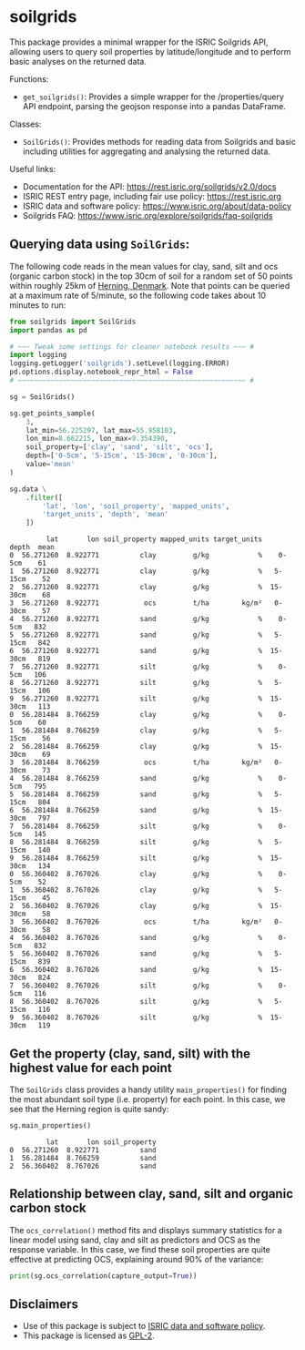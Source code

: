 # soilgrids

<!-- This file is generated by README.qmd; please do not edit by hand -->

This package provides a minimal wrapper for the ISRIC Soilgrids API,
allowing users to query soil properties by latitude/longitude and to
perform basic analyses on the returned data.

Functions:

- `get_soilgrids()`: Provides a simple wrapper for the /properties/query
  API endpoint, parsing the geojson response into a pandas DataFrame.

Classes:

- `SoilGrids()`: Provides methods for reading data from Soilgrids and
  basic including utilities for aggregating and analysing the returned
  data.

Useful links:

- Documentation for the API:
  <https://rest.isric.org/soilgrids/v2.0/docs>
- ISRIC REST entry page, including fair use policy:
  <https://rest.isric.org>
- ISRIC data and software policy:
  <https://www.isric.org/about/data-policy>
- Soilgrids FAQ: <https://www.isric.org/explore/soilgrids/faq-soilgrids>

## Querying data using `SoilGrids`:

The following code reads in the mean values for clay, sand, silt and ocs
(organic carbon stock) in the top 30cm of soil for a random set of 50
points within roughly 25km of [Herning,
Denmark](https://en.wikipedia.org/wiki/Herning). Note that points can be
queried at a maximum rate of 5/minute, so the following code takes about
10 minutes to run:

``` python
from soilgrids import SoilGrids
import pandas as pd

# ~~~ Tweak some settings for cleaner notebook results ~~~ #
import logging
logging.getLogger('soilgrids').setLevel(logging.ERROR)
pd.options.display.notebook_repr_html = False
# ~~~~~~~~~~~~~~~~~~~~~~~~~~~~~~~~~~~~~~~~~~~~~~~~~~~~~~~~ #

sg = SoilGrids()

sg.get_points_sample(
    3,
    lat_min=56.225297, lat_max=55.958103,
    lon_min=8.662215, lon_max=9.354390,
    soil_property=['clay', 'sand', 'silt', 'ocs'],
    depth=['0-5cm', '5-15cm', '15-30cm', '0-30cm'],
    value='mean'
)

sg.data \
    .filter([
        'lat', 'lon', 'soil_property', 'mapped_units', 
        'target_units', 'depth', 'mean'
    ])
```

             lat       lon soil_property mapped_units target_units    depth  mean
    0  56.271260  8.922771          clay         g/kg            %    0-5cm    61
    1  56.271260  8.922771          clay         g/kg            %   5-15cm    52
    2  56.271260  8.922771          clay         g/kg            %  15-30cm    68
    3  56.271260  8.922771           ocs         t/ha        kg/m²   0-30cm    57
    4  56.271260  8.922771          sand         g/kg            %    0-5cm   832
    5  56.271260  8.922771          sand         g/kg            %   5-15cm   842
    6  56.271260  8.922771          sand         g/kg            %  15-30cm   819
    7  56.271260  8.922771          silt         g/kg            %    0-5cm   106
    8  56.271260  8.922771          silt         g/kg            %   5-15cm   106
    9  56.271260  8.922771          silt         g/kg            %  15-30cm   113
    0  56.281484  8.766259          clay         g/kg            %    0-5cm    60
    1  56.281484  8.766259          clay         g/kg            %   5-15cm    56
    2  56.281484  8.766259          clay         g/kg            %  15-30cm    69
    3  56.281484  8.766259           ocs         t/ha        kg/m²   0-30cm    73
    4  56.281484  8.766259          sand         g/kg            %    0-5cm   795
    5  56.281484  8.766259          sand         g/kg            %   5-15cm   804
    6  56.281484  8.766259          sand         g/kg            %  15-30cm   797
    7  56.281484  8.766259          silt         g/kg            %    0-5cm   145
    8  56.281484  8.766259          silt         g/kg            %   5-15cm   140
    9  56.281484  8.766259          silt         g/kg            %  15-30cm   134
    0  56.360402  8.767026          clay         g/kg            %    0-5cm    52
    1  56.360402  8.767026          clay         g/kg            %   5-15cm    45
    2  56.360402  8.767026          clay         g/kg            %  15-30cm    58
    3  56.360402  8.767026           ocs         t/ha        kg/m²   0-30cm    58
    4  56.360402  8.767026          sand         g/kg            %    0-5cm   832
    5  56.360402  8.767026          sand         g/kg            %   5-15cm   839
    6  56.360402  8.767026          sand         g/kg            %  15-30cm   824
    7  56.360402  8.767026          silt         g/kg            %    0-5cm   116
    8  56.360402  8.767026          silt         g/kg            %   5-15cm   116
    9  56.360402  8.767026          silt         g/kg            %  15-30cm   119

## Get the property (clay, sand, silt) with the highest value for each point

The `SoilGrids` class provides a handy utility `main_properties()` for
finding the most abundant soil type (i.e. property) for each point. In
this case, we see that the Herning region is quite sandy:

``` python
sg.main_properties()
```

             lat       lon soil_property
    0  56.271260  8.922771          sand
    1  56.281484  8.766259          sand
    2  56.360402  8.767026          sand

## Relationship between clay, sand, silt and organic carbon stock

The `ocs_correlation()` method fits and displays summary statistics for
a linear model using sand, clay and silt as predictors and OCS as the
response variable. In this case, we find these soil properties are quite
effective at predicting OCS, explaining around 90% of the variance:

``` python
print(sg.ocs_correlation(capture_output=True))
```

## Disclaimers

- Use of this package is subject to [ISRIC data and software
  policy](https://www.isric.org/about/data-policy).
- This package is licensed as [GPL-2](LICENSE).
